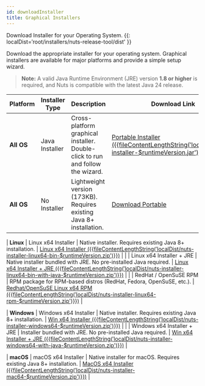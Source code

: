 ```yaml
---
id: downloadInstaller
title: Graphical Installers
---
```


Download Installer for your Operating System.
{{: localDist=$'$root/installers/nuts-release-tool/dist' }}

Download the appropriate installer for your operating system. Graphical installers are available for major platforms and provide a simple setup wizard.
> **Note:** A valid Java Runtime Environment (JRE) version **1.8 or higher** is required, and Nuts is compatible with the latest Java 24 release.

| Platform       | Installer Type | Description                                                                                      | Download Link                |
|----------------|----------------|--------------------------------------------------------------------------------------------------|------------------------------|
| **All OS**     | Java Installer | Cross-platform graphical installer. Double-click to run and follow the wizard.                  | [Portable Installer ({{fileContentLengthString($'$localDist/nuts-installer-$runtimeVersion.jar')}})](https://thevpc.net/nuts/nuts-installer-{{runtimeVersion}}.jar) |
| **All OS**     | No Installer   | Lightweight version (173KB). Requires existing Java 8+ installation.                            | [Download Portable]({{latestJarLocation}}) |

| **Linux**      | Linux x64 Installer             | Native installer. Requires existing Java 8+ installation.                                       | [Linux x64 Installer ({{fileContentLengthString($'$localDist/nuts-installer-linux64-bin-$runtimeVersion.zip')}})](https://thevpc.net/nuts/nuts-installer-linux-x64-{{runtimeVersion}}.zip)        |
|                | Linux x64 Installer + JRE       | Native installer bundled with JRE. No pre-installed Java required.                             | [Linux x64 Installer + JRE ({{fileContentLengthString($'$localDist/nuts-installer-linux64-bin-with-java-$runtimeVersion.zip')}})](https://thevpc.net/nuts/nuts-installer-linux64-bin-with-java-{{runtimeVersion}}.zip)        |
|                | RedHat / OpenSuSE RPM           | RPM package for RPM-based distros (RedHat, Fedora, OpenSuSE, etc.).                             | [Redhat/OpenSuSE Linux x64 RPM ({{fileContentLengthString($'$localDist/nuts-installer-linux64-rpm-$runtimeVersion.zip')}})](https://thevpc.net/nuts/nuts-installer-linux64-rpm-{{runtimeVersion}}.rpm)    |

| **Windows**    | Windows x64 Installer           | Native installer. Requires existing Java 8+ installation.                                       | [Win x64 Installer ({{fileContentLengthString($'$localDist/nuts-installer-windows64-$runtimeVersion.zip')}})](https://thevpc.net/nuts/nuts-installer-windows64-{{runtimeVersion}}.exe)        |
|                | Windows x64 Installer + JRE     | Installer bundled with JRE. No pre-installed Java required.                                    | [Win x64 Installer + JRE ({{fileContentLengthString($'$localDist/nuts-installer-windows64-with-java-$runtimeVersion.zip')}})](https://thevpc.net/nuts/nuts-installer-windows64-with-java-{{runtimeVersion}}.zip)        |

| **macOS**      | macOS x64 Installer             | Native installer for macOS. Requires existing Java 8+ installation.                             | [MacOS x64 Installer ({{fileContentLengthString($'$localDist/nuts-installer-mac64-$runtimeVersion.zip')}})](https://thevpc.net/nuts/nuts-installer-mac64-{{runtimeVersion}}.app.zip)        |



